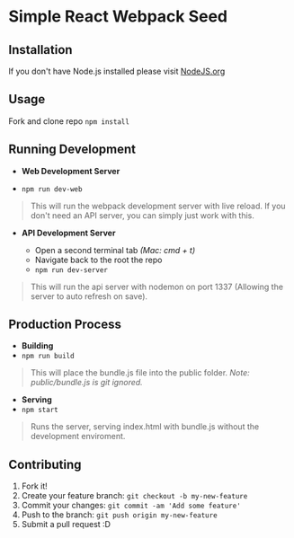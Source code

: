 # Simple React Webpack Seed

## Installation
If you don't have Node.js installed please visit [NodeJS.org](https://nodejs.org/en/)


## Usage
Fork and clone repo
`npm install`


## Running Development
* **Web Development Server**

 * `npm run dev-web`

>This will run the webpack development server with live reload. If you don't need an API server, you can simply just work with this.

* **API Development Server**

  * Open a second terminal tab *(Mac: cmd + t)*
  * Navigate back to the root the repo
  * `npm run dev-server`

>This will run the api server with nodemon on port 1337 (Allowing the server to auto refresh on save).


## Production Process
* **Building**
 * `npm run build`
 
>This will place the bundle.js file into the public folder.
>*Note: public/bundle.js is git ignored.*

* **Serving**
 * `npm start`
 
>Runs the server, serving index.html with bundle.js without the development enviroment.


## Contributing
1. Fork it!
2. Create your feature branch: `git checkout -b my-new-feature`
3. Commit your changes: `git commit -am 'Add some feature'`
4. Push to the branch: `git push origin my-new-feature`
5. Submit a pull request :D

